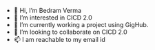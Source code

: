- 👋 Hi, I’m Bedram Verma
- 👀 I’m interested in CICD 2.0
- 🌱 I’m currently working a project using GigHub.
- 💞️ I’m looking to collaborate on CICD 2.0
- 📫 I am reachable to my email id

<!---
bedram1/bedram1 is a ✨ special ✨ repository because its `README.md` (this file) appears on your GitHub profile.
You can click the Preview link to take a look at your changes.
--->
